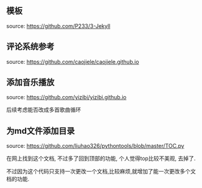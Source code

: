 ## 模板 

source: https://github.com/P233/3-Jekyll

## 评论系统参考

source: https://github.com/caojiele/caojiele.github.io

## 添加音乐播放

source: https://github.com/yizibi/yizibi.github.io

后续考虑能否改成多首歌曲循环

## 为md文件添加目录

source: https://github.com/liuhao326/pythontools/blob/master/TOC.py

在网上找到这个文档, 不过多了回到顶部的功能, 个人觉得top比较不美观, 去掉了.

不过因为这个代码只支持一次更改一个文档,比较麻烦,就增加了能一次更改多个文档的功能.

